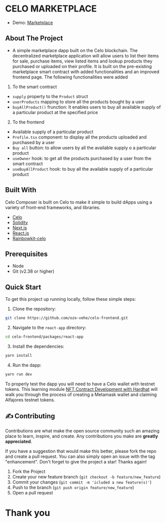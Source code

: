 # CELO MARKETPLACE
- Demo: [Marketplace]()

## About The Project
- A simple marketplace dapp built on the Celo blockchain. The decentralized marketplace application will allow users to list their items for sale, purchase items, view listed items and lookup products they purchased or uploaded on their profile. It is built on the pre-existing marketplace smart contract with added functionalities and an improved frontend page. The following functionalities were added

1. To the smart contract
- `supply` property to the `Product` struct
- `userProducts` mapping to store all the products bought by a user
- `buyAllProduct()` frunction: It enables users to buy all available supply of a particular product at the specified price


2. To the frontend
- Available supply of a particular product
- `Profile.tsx` component: to display all the products uploaded and purchased by a user
- `Buy all` button: to allow users by all the available supply o a particular product
- `useOwner` hook: to get all the products purchased by a user from the smart contract
- `useBuyAllProduct` hook: to buy all the available supply of a particular product

## Built With

Celo Composer is built on Celo to make it simple to build dApps using a variety of front-end frameworks, and libraries.

- [Celo](https://celo.org/)
- [Solidity](https://docs.soliditylang.org/en/v0.8.19/)
- [Next.js](https://nextjs.org/)
- [React.js](https://reactjs.org/)
- [Rainbowkit-celo](https://github.com/celo-org/rainbowkit-celo)

## Prerequisites

- Node
- Git (v2.38 or higher)

## Quick Start

To get this project up running locally, follow these simple steps:

1. Clone the repository:

```bash
git clone https://github.com/ozo-vehe/celo-frontend.git
```

2. Navigate to the `react-app` directory:

```bash
cd celo-frontend/packages/react-app
```

3. Install the dependencies:

```bash
yarn install
```

4. Run the dapp:

```bash
yarn run dev
```

<!-- TESTING APP -->

To properly test the dapp you will need to have a Celo wallet with testnet tokens.
This learning module [NFT Contract Development with Hardhat](https://hackmd.io/exuZTH2hTqKytn2vxgDmcg) will walk you through the process of creating a Metamask wallet and claiming Alfajores testnet tokens.
   
<!-- CONTRIBUTING -->

## :writing_hand: Contributing

Contributions are what make the open source community such an amazing place to learn, inspire, and create. Any
contributions you make are **greatly appreciated**.

If you have a suggestion that would make this better, please fork the repo and create a pull request. You can also
simply open an issue with the tag "enhancement". Don't forget to give the project a star! Thanks again!

1. Fork the Project
2. Create your new feature branch (`git checkout -b feature/new_feature`)
3. Commit your changes (`git commit -m 'icluded a new feature(s)'`)
4. Push to the branch (`git push origin feature/new_feature`)
5. Open a pull request


<!-- MARKDOWN LINKS & IMAGES -->
<!-- https://www.markdownguide.org/basic-syntax/#reference-style-links -->

#  Thank you
